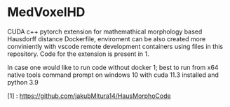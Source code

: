 # MedVoxelHD

CUDA c++ pytorch extension for mathemathical morphology based Hausdorff distance Dockerfile, enviroment can be also created more conviniently with vscode remote development containers using files in this repository.
Code for the extension is present in 1.

In case one would like to run code without docker 1; best to run from x64 native tools command prompt on windows 10 with cuda 11.3 installed and python 3.9

[1] : https://github.com/jakubMitura14/HausMorphoCode
